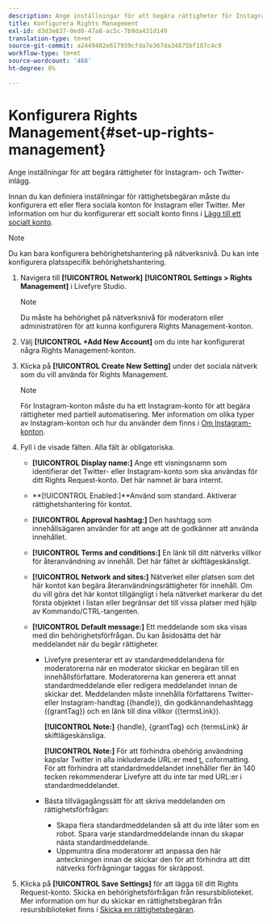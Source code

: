 ```yaml
---
description: Ange inställningar för att begära rättigheter för Instagram- och Twitter-inlägg.
title: Konfigurera Rights Management
exl-id: d3d3e837-0ed0-47a8-ac5c-7b9da431d149
translation-type: tm+mt
source-git-commit: a2449482e617939cfda7e367da34875bf187c4c9
workflow-type: tm+mt
source-wordcount: '468'
ht-degree: 0%

---
```


# Konfigurera Rights Management{#set-up-rights-management}

Ange inställningar för att begära rättigheter för Instagram- och Twitter-inlägg.

Innan du kan definiera inställningar för rättighetsbegäran måste du konfigurera ett eller flera sociala konton för Instagram eller Twitter. Mer information om hur du konfigurerar ett socialt konto finns i [Lägg till ett socialt konto](../c-users-creating-accounts-with-studio-access/t-configure-social-accout-instagram/t-configure-social-accout-instagram.md#t_configure_social_accout_instagram).

>[!NOTE]
>
>Du kan bara konfigurera behörighetshantering på nätverksnivå. Du kan inte konfigurera platsspecifik behörighetshantering.

1. Navigera till **[!UICONTROL Network]** **[!UICONTROL Settings > Rights Management]** i Livefyre Studio.

   >[!NOTE]
   >
   >Du måste ha behörighet på nätverksnivå för moderatorn eller administratören för att kunna konfigurera Rights Management-konton.

1. Välj **[!UICONTROL +Add New Account]** om du inte har konfigurerat några Rights Management-konton.
1. Klicka på **[!UICONTROL Create New Setting]** under det sociala nätverk som du vill använda för Rights Management.

   >[!NOTE]
   >
   >För Instagram-konton måste du ha ett Instagram-konto för att begära rättigheter med partiell automatisering. Mer information om olika typer av Instagram-konton och hur du använder dem finns i [Om Instagram-konton](../c-users-creating-accounts-with-studio-access/t-configure-social-accout-instagram/c-about-instagram-accounts.md#c_about_instagram_accounts).

1. Fyll i de visade fälten. Alla fält är obligatoriska.

   * **[!UICONTROL Display name:]** Ange ett visningsnamn som identifierar det Twitter- eller Instagram-konto som ska användas för ditt Rights Request-konto. Det här namnet är bara internt.
   * **[!UICONTROL Enabled:]**Använd som standard. Aktiverar rättighetshantering för kontot.
   * **[!UICONTROL Approval hashtag:]** Den hashtagg som innehållsägaren använder för att ange att de godkänner att använda innehållet.
   * **[!UICONTROL Terms and conditions:]** En länk till ditt nätverks villkor för återanvändning av innehåll. Det här fältet är skiftlägeskänsligt.
   * **[!UICONTROL Network and sites:]** Nätverket eller platsen som det här kontot kan begära återanvändningsrättigheter för innehåll. Om du vill göra det här kontot tillgängligt i hela nätverket markerar du det första objektet i listan eller begränsar det till vissa platser med hjälp av Kommando/CTRL-tangenten.
   * **[!UICONTROL Default message:]** Ett meddelande som ska visas med din behörighetsförfrågan. Du kan åsidosätta det här meddelandet när du begär rättigheter.

      * Livefyre presenterar ett av standardmeddelandena för moderatorerna när en moderator skickar en begäran till en innehållsförfattare. Moderatorerna kan generera ett annat standardmeddelande eller redigera meddelandet innan de skickar det. Meddelanden måste innehålla författarens Twitter- eller Instagram-handtag ({handle}), din godkännandehashtagg ({grantTag}) och en länk till dina villkor ({termsLink}).

         **[!UICONTROL Note:]** {handle}, {grantTag} och {termsLink} är skiftlägeskänsliga.

         **[!UICONTROL Note:]** För att förhindra obehörig användning kapslar Twitter in alla inkluderade URL:er med  [t.](https://t.co/) coformatting. För att förhindra att standardmeddelandet innehåller fler än 140 tecken rekommenderar Livefyre att du inte tar med URL:er i standardmeddelandet.

      * Bästa tillvägagångssätt för att skriva meddelanden om rättighetsförfrågan:

         * Skapa flera standardmeddelanden så att du inte låter som en robot. Spara varje standardmeddelande innan du skapar nästa standardmeddelande.
         * Uppmuntra dina moderatorer att anpassa den här anteckningen innan de skickar den för att förhindra att ditt nätverks förfrågningar taggas för skräppost.

1. Klicka på **[!UICONTROL Save Settings]** för att lägga till ditt Rights Request-konto.
Skicka en behörighetsförfrågan från resursbiblioteket. Mer information om hur du skickar en rättighetsbegäran från resursbiblioteket finns i [Skicka en rättighetsbegäran](../c-how-requesting-rights-works/t-send-a-rights-request-to-own-a-digital-asset.md#t_send_a_rights_request_to_own_a_digital_asset).
